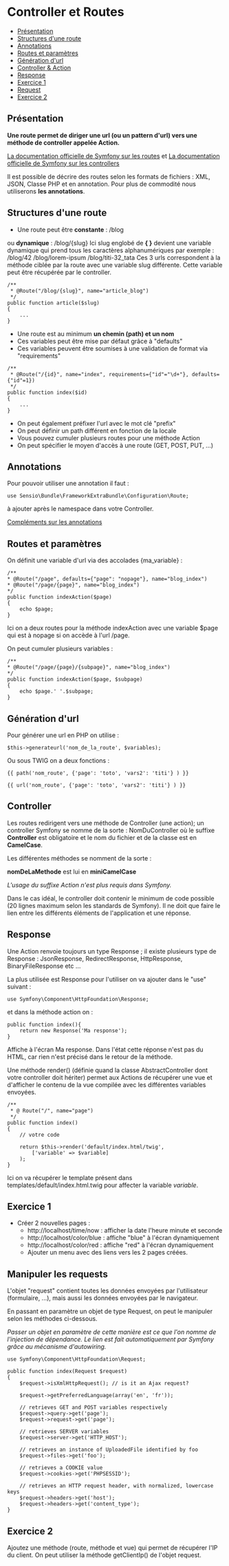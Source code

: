 # Controller et Routes

* [Présentation](#prsentation)
* [Structures d'une route](#structures-dune-route)
* [Annotations](#annotations)
* [Routes et paramètres](#routes-et-paramtres)
* [Génération d'url](#gnration-durl)
* [Controller &amp; Action](#controller)
* [Response](#response)
* [Exercice 1](#exercice-1)
* [Request](#request)
* [Exercice 2](#exercice-2)

## Présentation

**Une route permet de diriger une url (ou un pattern d'url) vers une méthode de controller appelée Action.**

[La documentation officielle de Symfony sur les routes](https://symfony.com/doc/current/routing.html) et [La documentation officielle de Symfony sur les controllers](https://symfony.com/doc/current/controller.html)

Il est possible de décrire des routes selon les formats de fichiers : XML, JSON, Classe PHP et en annotation. Pour plus de commodité nous utiliserons **les annotations**.


## Structures d'une route

* Une route peut être **constante** : /blog 

ou **dynamique** :  /blog/{slug}
Ici slug englobé de **{ }** devient une variable dynamique qui prend tous les caractères alphanumériques par exemple : 
/blog/42
/blog/lorem-ipsum
/blog/titi-32_tata
Ces 3 urls correspondent à la méthode ciblée par la route avec une variable slug différente.
Cette variable peut être récupérée par le controller.

````
/**
 * @Route("/blog/{slug}", name="article_blog")
 */
public function article($slug)
{
    ...
}
````

* Une route est au minimum **un chemin (path) et un nom** 
* Ces variables peut être mise par défaut grâce à "defaults"
* Ces variables peuvent être soumises à une validation de format via "requirements"

````
/**
 * @Route("/{id}", name="index", requirements={"id"="\d+"}, defaults={"id"=1})
 */
public function index($id)
{
    ...
} 
````

* On peut également préfixer l'url avec le mot clé "prefix"
* On peut définir un path différent en fonction de la locale
* Vous pouvez cumuler plusieurs routes pour une méthode Action
* On peut spécifier le moyen d'accès à une route (GET, POST, PUT, ...)

## Annotations

Pour pouvoir utiliser une annotation il faut :

    use Sensio\Bundle\FrameworkExtraBundle\Configuration\Route;

à ajouter après le namespace dans votre Controller.

[Compléments sur les annotations](http://symfony.com/doc/current/bundles/SensioFrameworkExtraBundle/annotations/routing.html)

## Routes et paramètres

On définit une variable d'url via des accolades {ma_variable} :

```
/**
* @Route("/page", defaults={"page": "nopage"}, name="blog_index")
* @Route("/page/{page}", name="blog_index")
*/
public function indexAction($page)
{
	echo $page;
} 
```
Ici on a deux routes pour la méthode indexAction avec une variable $page qui est à nopage si on accède à l'url /page.

On peut cumuler plusieurs variables :
```
/**
* @Route("/page/{page}/{subpage}", name="blog_index")
*/
public function indexAction($page, $subpage)
{
	echo $page.' '.$subpage;
} 
```

## Génération d'url

Pour générer une url en PHP on utilise : 
```
$this->generateurl('nom_de_la_route', $variables);
```

Ou sous TWIG on a deux fonctions : 
```
{{ path('nom_route', {'page': 'toto', 'vars2': 'titi'} ) }}

{{ url('nom_route', {'page': 'toto', 'vars2': 'titi'} ) }}
```


## Controller

Les routes redirigent vers une méthode de Controller (une action); un controller Symfony se nomme de la sorte :
NomDuController où le suffixe **Controller** est obligatoire et le nom du fichier et de la classe est en **CamelCase**.

Les différentes méthodes se nomment de la sorte : 

**nomDeLaMethode** est lui en **miniCamelCase**

*L'usage du suffixe Action n'est plus requis dans Symfony.*

Dans le cas idéal, le controller doit contenir le minimum de code possible (20 lignes maximum selon les standards de Symfony). Il ne doit que faire le lien entre les différents éléments de l'application et une réponse.

## Response

Une Action renvoie toujours un type Response ; il existe plusieurs type de Response :
JsonResponse, RedirectResponse, HttpResponse, BinaryFileResponse etc ...

La plus utilisée est Response pour l'utiliser on va ajouter dans le "use" suivant : 

```
use Symfony\Component\HttpFoundation\Response; 
```

et dans la méthode action on : 

```
public function index(){
	return new Response('Ma response');
}
```

Affiche à l'écran Ma response. Dans l'état cette réponse n'est pas du HTML, car rien n'est précisé dans le retour de la méthode.

Une méthode render() (définie quand la classe AbstractController dont votre controller doit hériter) permet aux Actions de récupérer une vue et d'afficher le contenu de la vue compilée avec les différentes variables envoyées.

```
/**
 * @ Route("/", name="page")
 */
public function index() 
{
    // votre code
    
    return $this->render('default/index.html/twig', 
        ['variable' => $variable]
    );
}
```

Ici on va récupérer le template présent dans templates/default/index.html.twig pour affecter la variable *variable*.

## Exercice 1

* Créer 2 nouvelles pages :
	* http://localhost/time/now : afficher la date l'heure  minute et seconde
	* http://localhost/color/blue : affiche "blue" à l'écran dynamiquement
	* http://localhost/color/red : affiche "red" à l'écran dynamiquement
	* Ajouter un menu avec des liens vers les 2 pages créées.
	
## Manipuler les requests

L'objet "request" contient toutes les données envoyées par l'utilisateur (formulaire, ...), mais aussi les données envoyées par le navigateur.

En passant en paramètre un objet de type Request, on peut le manipuler selon les méthodes ci-dessous.

*Passer un objet en paramètre de cette manière est ce que l'on nomme de l'injection de dépendance. Le lien est fait automatiquement par Symfony grâce au mécanisme d'autowiring.*

```
use Symfony\Component\HttpFoundation\Request;

public function index(Request $request)
{
    $request->isXmlHttpRequest(); // is it an Ajax request?

    $request->getPreferredLanguage(array('en', 'fr'));

    // retrieves GET and POST variables respectively
    $request->query->get('page');
    $request->request->get('page');

    // retrieves SERVER variables
    $request->server->get('HTTP_HOST');

    // retrieves an instance of UploadedFile identified by foo
    $request->files->get('foo');

    // retrieves a COOKIE value
    $request->cookies->get('PHPSESSID');

    // retrieves an HTTP request header, with normalized, lowercase keys
    $request->headers->get('host');
    $request->headers->get('content_type');
}
```

## Exercice 2

Ajoutez une méthode (route, méthode et vue) qui permet de récupérer l'IP du client. On peut utiliser la méthode getClientIp() de l'objet request.
